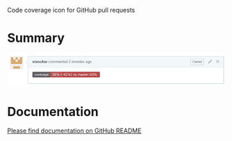 Code coverage icon for GitHub pull requests

# Summary

![](docs/images/screenshot.png)

# Documentation

[Please find documentation on GitHub
README](https://github.com/jenkinsci/github-pr-coverage-status-plugin)
